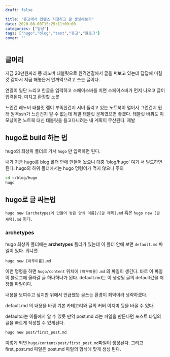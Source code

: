 ```yaml
---
draft: false

title: "휴고에서 컨텐츠 지정하고 글 생성해보기"
date: 2020-08-08T15:25:11+09:00
categories: ["일상"]
tags: ["hugo","blog","test","휴고","블로그"]
cover: ""
---
```


## 글머리
지금 20만원짜리 똥 레노버 태블릿으로 원격연결해서 글을 써보고 있는데 답답해 미칠 것 같아서 지금 해놓은거 안까먹으려고 쓰는 글이다.

연결이 일단 느리고 한글을 입력하고 스페이스바를 치면 스페이스바가 먼저 나오고 글이 입력된다. 미치고 환장할 노릇

느린건 레노버 태블릿 램이 부족한건지 서버 돌리고 있는 노트북이 멀어서 그런건지 원래 원격ssh가 느린건지 알 수 없는데 제발 태블릿 문제였으면 좋겠다.
태블릿 바꿔도 이모냥이면 노트북 대신 태블릿을 들고다니려는 내 계획이 무산된다. 제발

## hugo로 build 하는 법
hugo의 최상위 폴더로 가서 `hugo` 만 입력하면 된다.

내가 지금 hugo를 blog 폴더 안에 만들어 놨으니 대충 'blog/hugo' 여기 서 빌드하면 된다. hugo의 하위 폴더에서는 hugo 명령어가 먹지 않으니 주의
```bash
cd ~/blog/hugo
hugo
```

## hugo로 글 싸는법
`hugo new [archetypes에 만들어 놓은 양식 이름]/[글 제목].md`
혹은
`hugo new [글 제목].md`
이다.

### archetypes
hugo 최상위 폴더에는 **archetypes** 폴더가 있는데 이 폴더 안에 보면 `default.md` 파일이 있다. 뭐냐면

```
hugo new [아무이름].md
```
이런 명령을 하면 `hugo/content` 위치에 `[아무이름].md` 의 파일이 생긴다. 바로 이 파일이 블로그에 올라갈 글 하나하나가 된다. default.md는 이 생성될 글의 default값을 저장할 파일이다.

내용을 보여주고 싶지만 위에서 언급했듯 글쓰는 환경이 최악이라 생략하겠다.

default.md 의 내용을 바꿔 기본 카테고리와 글의 커버 이지미 등을 바꿀 수 있다. 

 default라는 이름에서 알 수 있듯 만약 post.md 라는 파일을 만든다면 포스트 타입의 글을 빠르게 작성할 수 있게된다. 
 ```bash
 hugo new post/first_post.md
 ```

 이렇게 되면 `hugo/content/post/first_post.md`파일이 생성된다. 그리고 first_post.md 파일은 post.md 파일의 형식에 맞게 생성 된다.


